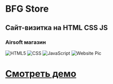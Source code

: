 # BFG Store
## Сайт-визитка на HTML CSS JS
### Airsoft магазин
![HTML5](https://img.shields.io/badge/-HTML5-333333?style=flat&logo=HTML5)
![CSS](https://img.shields.io/badge/-CSS-333333?style=flat&logo=CSS3&logoColor=1572B6)
![JavaScript](https://img.shields.io/badge/-JavaScript-333333?style=flat&logo=javascript)
![Website Pic](https://i.imgur.com/OZwcrcn.png)
# [Смотреть демо](https://store-website.vercel.app/)